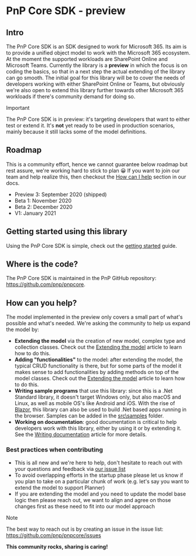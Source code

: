 # PnP Core SDK - preview

## Intro

The PnP Core SDK is an SDK designed to work for Microsoft 365. Its aim is to provide a unified object model to work with the Microsoft 365 ecosystem. At the moment the supported workloads are SharePoint Online and Microsoft Teams. Currently the library is a **preview** in which the focus is on coding the basics, so that in a next step the actual extending of the library can go smooth. The initial goal for this library will be to cover the needs of developers working with either SharePoint Online or Teams, but obviously we're also open to extend this library further towards other Microsoft 365 workloads if there's community demand for doing so.

> [!Important]
> The PnP Core SDK is in preview: it's targeting developers that want to either test or extend it. It's **not** yet ready to be used in production scenarios, mainly because it still lacks some of the model definitions.

## Roadmap

This is a community effort, hence we cannot guarantee below roadmap but rest assure, we're working hard to stick to plan 😀 If you want to join our team and help realize this, then checkout the [How can I help](https://pnp.github.io/pnpcore/#how-can-you-help) section in our docs.

- Preview 3: September 2020 (shipped)
- Beta 1: November 2020
- Beta 2: December 2020
- V1: January 2021

## Getting started using this library

Using the PnP Core SDK is simple, check out the [getting started](~/articles/consumer/readme.md) guide.

## Where is the code?

The PnP Core SDK is maintained in the PnP GitHub repository: https://github.com/pnp/pnpcore.

## How can you help?

The model implemented in the preview only covers a small part of what's possible and what's needed. We're asking the community to help us expand the model by:

- **Extending the model** via the creation of new model, complex type and collection classes. Check out the [Extending the model](~/articles/contributor/readme.md) article to learn how to do this.
- **Adding "functionalities"** to the model: after extending the model, the typical CRUD functionality is there, but for some parts of the model it makes sense to add functionalities by adding methods on top of the model classes. Check out the [Extending the model](~/articles/contributor/readme.md) article to learn how to do this.
- **Writing sample programs** that use this library: since this is a .Net Standard library, it doesn't target Windows only, but also macOS and Linux, as well as  mobile OS's like Android and iOS. With the rise of [Blazor](https://dotnet.microsoft.com/apps/aspnet/web-apps/blazor), this library can also be used to build .Net based apps running in the browser. Samples can be added in the [src\samples](https://github.com/pnp/pnpcore/tree/dev/src/samples) folder.
- **Working on documentation**: good documentation is critical to help developers work with this library, either by using it or by extending it. See the [Writing documentation](~/articles/contributor/writing%20documentation.md) article for more details.

### Best practices when contributing

- This is all new and we're here to help, don't hesitate to reach out with your questions and feedback via [our issue list](https://github.com/pnp/pnpcore/issues)
- To avoid overlapping efforts in the startup phase please let us know if you plan to take on a particular chunk of work (e.g. let's say you want to extend the model to support Planner)
- If you are extending the model and you need to update the model base logic then please reach out, we want to align and agree on those changes first as these need to fit into our model approach

> [!Note]
> The best way to reach out is by creating an issue in the issue list: https://github.com/pnp/pnpcore/issues

**This community rocks, sharing is caring!**
